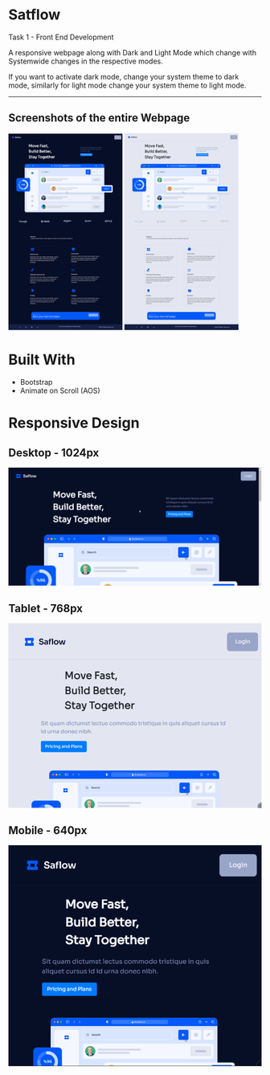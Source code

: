 # Satflow

Task 1 - Front End Development

A responsive webpage along with Dark and Light Mode which change with Systemwide changes in the respective modes.


If you want to activate dark mode, change your system theme to dark mode, similarly for light mode change your system theme to light mode.

***
## Screenshots of the entire Webpage

<img src="img/DarkMode.png" alt="Dark Mode Image" width=45%>   <img src = "img/LightMode.png" alt="Light Mode Image" width=45%>


# Built With

- Bootstrap
- Animate on Scroll (AOS)





# Responsive Design

## Desktop - 1024px

![Desktop View](gif/Desktop.gif "Desktop View")

## Tablet - 768px

![Tablet View](gif/Tablet.gif "Tablet View")

## Mobile - 640px

![Mobile View](gif/Mobile.gif "Mobile View")